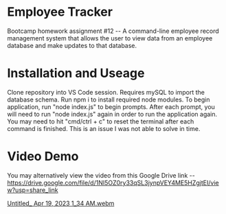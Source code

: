 # Employee Tracker
 Bootcamp homework assignment #12 -- A command-line employee record management system that allows the user to view data from an employee database and make updates to that database.
 
# Installation and Useage
 Clone repository into VS Code session. Requires mySQL to import the database schema. Run npm i to install required node modules. To begin application, run "node index.js" to 
 begin prompts. After each prompt, you will need to run "node index.js" again in order to run the application again.  You may need to hit "cmd/ctrl + c" to reset the terminal after
 each command is finished. This is an issue I was not able to solve in time. 
 
# Video Demo

You may alternatively view the video from this Google Drive link -- https://drive.google.com/file/d/1NI5OZ0ry33qSL3jynpVEY4ME5HZgjtEI/view?usp=share_link
 
[Untitled_ Apr 19, 2023 1_34 AM.webm](https://user-images.githubusercontent.com/121985800/232976864-9b35c259-42e6-463f-8733-a8b7819407d7.webm)
